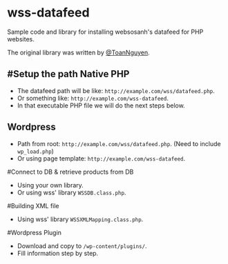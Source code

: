 # wss-datafeed

Sample code and library for installing websosanh's datafeed for PHP websites.

The original library was written by [@ToanNguyen](https://twitter.com/anhtoandev).

#Setup the path
Native PHP
----------
 - The datafeed path will be like: `http://example.com/wss/datafeed.php`.
 - Or something like: `http://example.com/wss-datafeed`.
 - In that executable PHP file we will do the next steps below.

Wordpress
---------
 - Path from root: `http://example.com/wss/datafeed.php`. (Need to include `wp_load.php`)
 - Or using page template: `http://example.com/wss-datafeed`.

#Connect to DB & retrieve products from DB
 - Using your own library.
 - Or using wss' library `WSSDB.class.php`.
 
#Building XML file
 - Using wss' library `WSSXMLMapping.class.php`.

#Wordpress Plugin

 - Download and copy to `/wp-content/plugins/`.
 - Fill information step by step.
